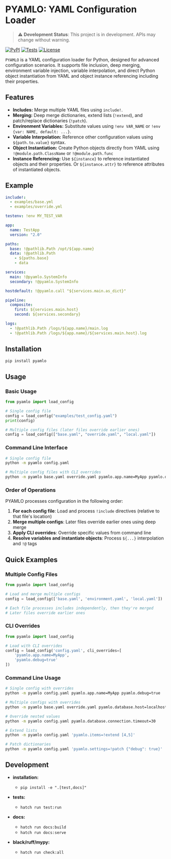 # PYAMLO: YAML Configuration Loader

> ⚠️ **Development Status**: This project is in development. APIs may change without warning.

[![PyPI](https://img.shields.io/pypi/v/pyamlo?color=0&label=pypi%20package)](https://pypi.org/project/pyamlo/)
[![Tests](https://github.com/martvanrijthoven/pyamlo/actions/workflows/test.yml/badge.svg)](https://github.com/martvanrijthoven/pyamlo/actions/workflows/test.yml)
[![License](https://img.shields.io/github/license/martvanrijthoven/pyamlo)](https://github.com/martvanrijthoven/pyamlo/blob/main/LICENSE)

`PYAMLO` is a  YAML configuration loader for Python, designed for advanced configuration scenarios. It supports file inclusion, deep merging, environment variable injection, variable interpolation, and direct Python object instantiation from YAML and object instance referencing including their properties.

## Features

- **Includes:** Merge multiple YAML files using `include!`.
- **Merging:** Deep merge dictionaries, extend lists (`!extend`), and patch/replace dictionaries (`!patch`).
- **Environment Variables:** Substitute values using `!env VAR_NAME` or `!env {var: NAME, default: ...}`.
- **Variable Interpolation:** Reference other configuration values using `${path.to.value}` syntax.
- **Object Instantiation:** Create Python objects directly from YAML using `!@module.path.ClassName` or `!@module.path.func`
- **Instance Referencing:** Use `${instance}` to reference instantiated objects and their properties. Or `${instance.attr}` to reference attributes of instantiated objects.

## Example

```yaml
include!:
  - examples/base.yml
  - examples/override.yml

testenv: !env MY_TEST_VAR

app:
  name: TestApp
  version: "2.0"

paths:
  base: !@pathlib.Path /opt/${app.name}
  data: !@pathlib.Path
    - ${paths.base}
    - data

services:
  main: !@pyamlo.SystemInfo
  secondary: !@pyamlo.SystemInfo

hostdefault: !@pyamlo.call "${services.main.as_dict}" 

pipeline:
  composite:
    first: ${services.main.host}
    second: ${services.secondary}

logs:
  - !@pathlib.Path /logs/${app.name}/main.log
  - !@pathlib.Path /logs/${app.name}/${services.main.host}.log
```

## Installation

```bash
pip install pyamlo
```

## Usage

### Basic Usage
```python
from pyamlo import load_config

# Single config file
config = load_config("examples/test_config.yaml")
print(config)

# Multiple config files (later files override earlier ones)
config = load_config(["base.yaml", "override.yaml", "local.yaml"])
```

### Command Line Interface
```bash
# Single config file
python -m pyamlo config.yaml

# Multiple config files with CLI overrides
python -m pyamlo base.yaml override.yaml pyamlo.app.name=MyApp pyamlo.debug=true
```

### Order of Operations
PYAMLO processes configuration in the following order:
1. **For each config file**: Load and process `!include` directives (relative to that file's location)
2. **Merge multiple configs**: Later files override earlier ones using deep merge
3. **Apply CLI overrides**: Override specific values from command line
4. **Resolve variables and instantiate objects**: Process `${...}` interpolation and `!@` tags

## Quick Examples

### Multiple Config Files
```python
from pyamlo import load_config

# Load and merge multiple configs
config = load_config(['base.yaml', 'environment.yaml', 'local.yaml'])

# Each file processes includes independently, then they're merged
# Later files override earlier ones
```

### CLI Overrides
```python
from pyamlo import load_config

# Load with CLI overrides
config = load_config('config.yaml', cli_overrides=[
    'pyamlo.app.name=MyApp',
    'pyamlo.debug=true'
])
```

### Command Line Usage
```bash
# Single config with overrides
python -m pyamlo config.yaml pyamlo.app.name=MyApp pyamlo.debug=true

# Multiple configs with overrides
python -m pyamlo base.yaml override.yaml pyamlo.database.host=localhost

# Override nested values
python -m pyamlo config.yaml pyamlo.database.connection.timeout=30

# Extend lists
python -m pyamlo config.yaml 'pyamlo.items=!extend [4,5]'

# Patch dictionaries  
python -m pyamlo config.yaml 'pyamlo.settings=!patch {"debug": true}'
```

## Development
- **installation:**  
  - `pip install -e ".[test,docs]"`

- **tests:**  
  - `hatch run test:run`

- **docs:**
  - `hatch run docs:build`
  - `hatch run docs:serve`

- **black/ruff/mypy:**
  - `hatch run check:all`